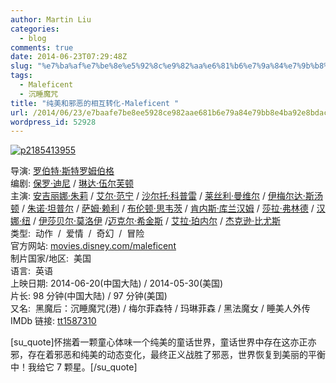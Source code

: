 ```yaml
---
author: Martin Liu
categories:
  - blog
comments: true
date: 2014-06-23T07:29:48Z
slug: "%e7%ba%af%e7%be%8e%e5%92%8c%e9%82%aa%e6%81%b6%e7%9a%84%e7%9b%b8%e4%ba%92%e8%bd%ac%e5%8c%96-maleficent"
tags:
  - Maleficent
  - 沉睡魔咒
title: "纯美和邪恶的相互转化-Maleficent "
url: /2014/06/23/e7baafe7be8ee5928ce982aae681b6e79a84e79bb8e4ba92e8bdace58c96-maleficent/
wordpress_id: 52928
---
```


[![p2185413955](http://7bv9gn.com1.z0.glb.clouddn.com/wp-content/uploads/2014/06/p2185413955-1024x576.jpg)](http://7bv9gn.com1.z0.glb.clouddn.com/wp-content/uploads/2014/06/p2185413955.jpg)

导演: [罗伯特·斯特罗姆伯格](http://movie.douban.com/celebrity/1298560/)  
编剧: [保罗·迪尼](http://movie.douban.com/celebrity/1023174/) / [琳达·伍尔芙顿](http://movie.douban.com/celebrity/1324713/)  
主演: [安吉丽娜·朱莉](http://movie.douban.com/celebrity/1054447/) / [艾尔·范宁](http://movie.douban.com/celebrity/1025133/) / [沙尔托·科普雷](http://movie.douban.com/celebrity/1036300/) / [莱丝利·曼维尔](http://movie.douban.com/celebrity/1032219/) / [伊梅尔达·斯汤顿](http://movie.douban.com/celebrity/1013856/) / [朱诺·坦普尔](http://movie.douban.com/celebrity/1274500/) / [萨姆·赖利](http://movie.douban.com/celebrity/1013934/) / [布伦顿·思韦茨](http://movie.douban.com/celebrity/1325896/) / [肯内斯·库兰汉姆](http://movie.douban.com/celebrity/1078956/) / [莎拉·弗林德](http://movie.douban.com/celebrity/1340296/) / [汉娜·纽](http://movie.douban.com/celebrity/1337555/) / [伊莎贝尔·莫洛伊](http://movie.douban.com/celebrity/1340299/) /[迈克尔·希金斯](http://movie.douban.com/celebrity/1340298/) / [艾拉·珀内尔](http://movie.douban.com/celebrity/1261575/) / [杰克逊·比尤斯](http://movie.douban.com/celebrity/1340297/)  
类型:  动作  /  爱情  /  奇幻  /  冒险  
官方网站: [movies.disney.com/maleficent](http://movies.disney.com/maleficent)  
制片国家/地区:  美国  
语言:  英语  
上映日期: 2014-06-20(中国大陆) / 2014-05-30(美国)  
片长: 98 分钟(中国大陆) / 97 分钟(美国)  
又名:  黑魔后：沉睡魔咒(港) / 梅尔菲森特 / 玛琳菲森 / 黑法魔女 / 睡美人外传  
IMDb 链接: [tt1587310](http://www.imdb.com/title/tt1587310)

[su_quote]怀揣着一颗童心体味一个纯美的童话世界，童话世界中存在这亦正亦邪，存在着邪恶和纯美的动态变化，最终正义战胜了邪恶，世界恢复到美丽的平衡中！我给它 7 颗星。[/su_quote]
